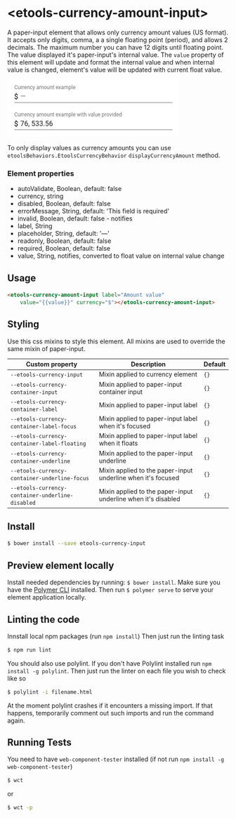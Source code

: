 # \<etools-currency-amount-input\>

A paper-input element that allows only currency amount values (US format). It accepts only digits, comma, a
a single floating point (period), and allows 2 decimals. The maximum number you can have 12 digits until floating point.
The value displayed it's paper-input's internal value. The `value` property of this element will update and format
the internal value and when internal value is changed, element's value will be updated with current float value.

![etools-currency-input-img](etools-currency-input.png)

To only display values as currency amounts you can use `etoolsBehaviors.EtoolsCurrencyBehavior`
`displayCurrencyAmount` method.

### Element properties

* autoValidate, Boolean, default: false
* currency, string
* disabled, Boolean, default: false
* errorMessage, String, default: 'This field is required'
* invalid, Boolean, default: false - notifies
* label, String
* placeholder, String, default: '—'
* readonly, Boolean, default: false
* required, Boolean, default: false
* value, String, notifies, converted to float value on internal value change

## Usage

```html
<etools-currency-amount-input label="Amount value"
    value="{{value}}" currency="$"></etools-currency-amount-input>
```

## Styling

Use this css mixins to style this element.
All mixins are used to override the same mixin of paper-input.

Custom property | Description | Default
----------------|-------------|----------
`--etools-currency-input` | Mixin applied to currency element | `{}`
`--etools-currency-container-input` | Mixin applied to paper-input container input | `{}`
`--etools-currency-container-label` | Mixin applied to paper-input label | `{}`
`--etools-currency-container-label-focus` | Mixin applied to paper-input label when it's focused | `{}`
`--etools-currency-container-label-floating` | Mixin applied to paper-input label when it floats | `{}`
`--etools-currency-container-underline` | Mixin applied to the paper-input underline | `{}`
`--etools-currency-container-underline-focus` | Mixin applied to the paper-input underline when it's focused | `{}`
`--etools-currency-container-underline-disabled` | Mixin applied to the paper-input underline when it's disabled | `{}`

## Install

```bash
$ bower install --save etools-currency-input
```

## Preview element locally

Install needed dependencies by running: `$ bower install`.
Make sure you have the [Polymer CLI](https://www.npmjs.com/package/polymer-cli) installed. Then run `$ polymer serve` to serve your element application locally.

## Linting the code

Innstall local npm packages (run `npm install`)
Then just run the linting task

```bash
$ npm run lint
```
You should also use polylint. If you don't have Polylint installed run `npm install -g polylint`.
Then just run the linter on each file you wish to check like so

```bash
$ polylint -i filename.html
```
At the moment polylint crashes if it encounters a missing import. If that happens, temporarily comment out such imports and run the command again.

## Running Tests

You need to have `web-component-tester` installed (if not run `npm install -g web-component-tester`)
```bash
$ wct
```
or
```bash
$ wct -p
```
